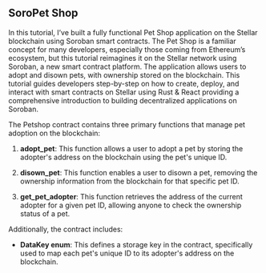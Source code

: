 ## SoroPet Shop


In this tutorial, I’ve built a fully functional Pet Shop application on the Stellar blockchain using Soroban smart contracts. The Pet Shop is a familiar concept for many developers, especially those coming from Ethereum’s ecosystem, but this tutorial reimagines it on the Stellar network using Soroban, a new smart contract platform. The application allows users to adopt and disown pets, with ownership stored on the blockchain. This tutorial guides developers step-by-step on how to create, deploy, and interact with smart contracts on Stellar using Rust & React providing a comprehensive introduction to building decentralized applications on Soroban.

The Petshop contract contains three primary functions that manage pet adoption on the blockchain:

1. **adopt_pet**: This function allows a user to adopt a pet by storing the adopter's address on the blockchain using the pet's unique ID.
   
2. **disown_pet**: This function enables a user to disown a pet, removing the ownership information from the blockchain for that specific pet ID.

3. **get_pet_adopter**: This function retrieves the address of the current adopter for a given pet ID, allowing anyone to check the ownership status of a pet.

Additionally, the contract includes:

- **DataKey enum**: This defines a storage key in the contract, specifically used to map each pet's unique ID to its adopter's address on the blockchain. 
